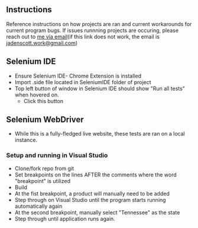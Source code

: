 ## Instructions

Reference instructions on how projects are ran and current workarounds for current program bugs.
If issues runnning projects are occuring, please reach out to [me via email](jadenscott.work@gmail.com)(if this link does not work, the email is jadenscott.work@gmail.com)

## Selenium IDE
- Ensure Selenium IDE- Chrome Extension is installed
- Import .side file located in SeleniumIDE folder of project
- Top left button of window in Selenium IDE should show "Run all tests" when hovered on.
    - Click this button

## Selenium WebDriver
- While this is a fully-fledged live website, these tests are ran on a local instance.
### Setup and running in Visual Studio
- Clone/fork repo from git
- Set breakpoints on the lines AFTER the comments where the word "breakpoint" is utilized
- Build
- At the fist breakpoint, a product will manually need to be added
- Step through on Visual Studio until the program starts running automatically again
- At the second breakpoint, manually select "Tennessee" as the state
- Step through until application runs again.
